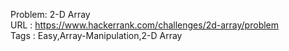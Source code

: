 Problem: 2-D Array<br>
URL : https://www.hackerrank.com/challenges/2d-array/problem<br>
Tags : Easy,Array-Manipulation,2-D Array
